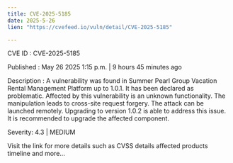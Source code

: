 ```yaml
---
title: CVE-2025-5185
date: 2025-5-26
lien: "https://cvefeed.io/vuln/detail/CVE-2025-5185"

---
```


CVE ID : CVE-2025-5185

Published :  May 26
2025
1:15 p.m. | 9 hours
45 minutes ago

Description : A vulnerability was found in Summer Pearl Group Vacation Rental Management Platform up to 1.0.1. It has been declared as problematic. Affected by this vulnerability is an unknown functionality. The manipulation leads to cross-site request forgery. The attack can be launched remotely. Upgrading to version 1.0.2 is able to address this issue. It is recommended to upgrade the affected component.

Severity: 4.3 | MEDIUM

Visit the link for more details
such as CVSS details
affected products
timeline
and more...
